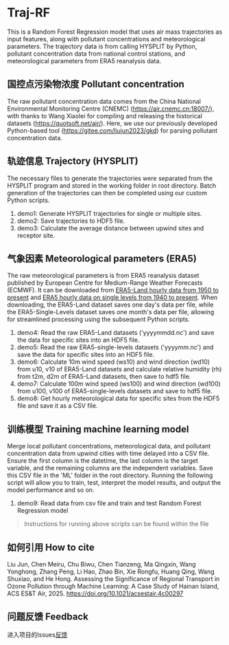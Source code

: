 # Traj-RF

This is a Random Forest Regression model that uses air mass trajectories as input features, along with pollutant concentrations and meteorological parameters. The trajectory data is from calling HYSPLIT by Python, pollutant concentration data from national control stations, and meteorological parameters from ERA5 reanalysis data.

## 国控点污染物浓度 Pollutant concentration
The raw pollutant concentration data comes from the China National Environmental Monitoring Centre (CNEMC) (https://air.cnemc.cn:18007/), with thanks to Wang Xiaolei for compiling and releasing the historical datasets (https://quotsoft.net/air/). Here, we use our previously developed Python-based tool (https://gitee.com/liujun2023/gkd) for parsing pollutant concentration data.

## 轨迹信息 Trajectory (HYSPLIT)
The necessary files to generate the trajectories were separated from the HYSPLIT program and stored in the working folder in root directory. Batch generation of the trajectories can then be completed using our custom Python scripts.

1. demo1: Generate HYSPLIT trajectories for single or multiple sites.
2. demo2: Save trajectories to HDF5 file.
3. demo3: Calculate the average distance between upwind sites and receptor site.

## 气象因素 Meteorological parameters (ERA5)
The raw meteorological parameters is from ERA5 reanalysis dataset published by European Centre for Medium-Range Weather Forecasts (ECMWF). It can be downloaded from [ERA5-Land hourly data from 1950 to present](https://cds.climate.copernicus.eu/datasets/reanalysis-era5-land?tab=overview) and [ERA5 hourly data on single levels from 1940 to present](https://cds.climate.copernicus.eu/datasets/reanalysis-era5-single-levels?tab=overview). When downloading, the ERA5-Land dataset saves one day's data per file, while the ERA5-Single-Levels dataset saves one month's data per file, allowing for streamlined processing using the subsequent Python scripts.
1. demo4: Read the raw ERA5-Land datasets ('yyyymmdd.nc') and save the data for specific sites into an HDF5 file.
2. demo5: Read the raw ERA5-single-levels datasets ('yyyymm.nc') and save the data for specific sites into an HDF5 file.
3. demo6: Calculate 10m wind speed (ws10) and wind direction (wd10) from u10, v10 of ERA5-Land datasets and calculate relative humidity (rh) from t2m, d2m of ERA5-Land datasets, then save to hdf5 file.
4. demo7: Calculate 100m wind speed (ws100) and wind direction (wd100) from u100, v100 of ERA5-single-levels datasets and save to hdf5 file.
5. demo8: Get hourly meteorological data for specific sites from the HDF5 file and save it as a CSV file.

## 训练模型 Training machine learning model
Merge local pollutant concentrations, meteorological data, and pollutant concentration data from upwind cities with time delayed into a CSV file. Ensure the first column is the datetime, the last column is the target variable, and the remaining columns are the independent variables. Save this CSV file in the 'ML' folder in the root directory. Running the following script will allow you to train, test, interpret the model results, and output the model performance and so on.
1. demo9: Read data from csv file and train and test Random Forest Regression model

> Instructions for running above scripts can be found within the file

## 如何引用 How to cite
Liu Jun, Chen Meiru, Chu Biwu, Chen Tianzeng, Ma Qingxin, Wang Yonghong, Zhang Peng, Li Hao, Zhao Bin, Xie Rongfu, Huang Qing, Wang Shuxiao, and He Hong. Assessing the Significance of Regional Transport in Ozone Pollution through Machine Learning: A Case Study of Hainan Island, ACS ES&T Air, 2025.
https://doi.org/10.1021/acsestair.4c00297


## 问题反馈 Feedback
进入项目的Issues[反馈](https://github.com/liujun2024/Traj-RF/issues)
